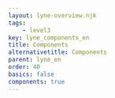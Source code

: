 ```yaml
---
layout: lyne-overview.njk
tags: 
    - level3
key: lyne_components_en
title: Components
alternativetitle: Components
parent: lyne_en
order: 40
basics: false
components: true
---
```

